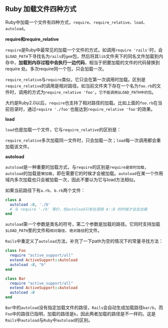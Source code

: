 ## Ruby 加载文件四种方式



Ruby中加载一个文件有四种方式，`require`、`require_relative`、`load`、`autoload`。



**require和require_relative**

`require`是Ruby中最常见的加载一个文件的方式，如调用`require 'rails'`时，会`$LOAD_PATH`下寻找名为`rails`的`gem`包，然后将其`lib`文件夹下的同名文件加载到内存中，**加载到内存过程中会执行一边代码**，相当于把要加载的文件的代码替换到 require 处。多次require同一个包，只会加载一次。

`require_relative`与`require`类似，它只会在第一次调用时加载。区别是`require_relative`的调用是相对路径。如当前文件夹下存在一个名为`foo.rb`的文件时，调用的方式为`require_relative 'foo'`。`它不能调用$LOAD_PATH中的包`。

大约是Ruby2.0以后，`require`也支持了相对路径的加载。比如上面的`foo.rb`在当前目录时，通过`require './foo'`也能达到`require_relative 'foo'`的效果。



**load**

`load`也是加载一个文件，它与`require_relative`的区别是：

 `require_relative`多次加载同一文件时，只会加载一次；`load`每一次调用都会重加载该文件。



**autoload**

`autoload`是一种重要的加载方式，与`require`的区别是`require是即时加载`，`autoload`的加载是`懒加载`，即在需要它的时候才会被加载。`autoload`在某一个作用域内多次加载也只会被加载一次，因此不要以为它与load方法相似。

如果当前路径下有`a.rb`、`b.rb`两个文件：

```ruby
class A
  autoload :B, './b'
  # 与 require './b' 等价，但autoload只有在调用 A::B 的时候才会去加载
end
```

`autoload`第一个参数是类名的符号，第二个参数是加载的路径。它同时支持加载`$LOAD_PATH`里的文件和`相对路径`、`绝对路径`的文件。

`Rails`中重定义了`autoload`方法，补充了一下path为空的情况下的常量寻找方法：

```ruby
class Foo
  require "active_support/all" 
  extend ActiveSupport::Autoload 
  autoload :B, "b" 
end

class Bar
  require "active_support/all" 
  extend ActiveSupport::Autoload 
  autoload :B
end
```

`Bar`中的`autoload`没有指定加载文件的路径，`Rails`会自动生成加载路径`bar/b`，而`Foo`中的路径已指明，加载的路径是`b`，因此两者加载的路径是不一样的。这是`Rails`中`autoload`与`Ruby`中`autoload`的区别。

